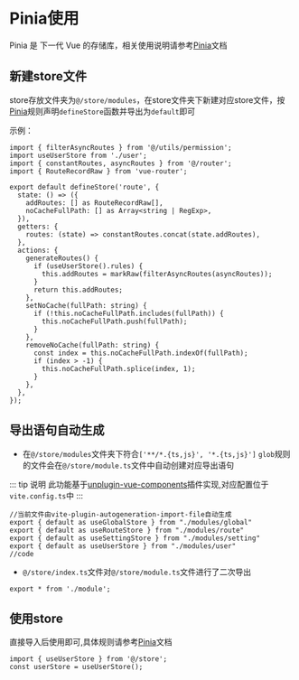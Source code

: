 # Pinia使用

Pinia 是 下一代 Vue 的存储库，相关使用说明请参考[Pinia](https://pinia.web3doc.top/introduction.html)文档

## 新建store文件
store存放文件夹为`@/store/modules`，在store文件夹下新建对应store文件，按[Pinia](https://pinia.web3doc.top/introduction.html)规则声明`defineStore`函数并导出为`default`即可

示例：
```
import { filterAsyncRoutes } from '@/utils/permission';
import useUserStore from './user';
import { constantRoutes, asyncRoutes } from '@/router';
import { RouteRecordRaw } from 'vue-router';

export default defineStore('route', {
  state: () => ({
    addRoutes: [] as RouteRecordRaw[],
    noCacheFullPath: [] as Array<string | RegExp>,
  }),
  getters: {
    routes: (state) => constantRoutes.concat(state.addRoutes),
  },
  actions: {
    generateRoutes() {
      if (useUserStore().rules) {
        this.addRoutes = markRaw(filterAsyncRoutes(asyncRoutes));
      }
      return this.addRoutes;
    },
    setNoCache(fullPath: string) {
      if (!this.noCacheFullPath.includes(fullPath)) {
        this.noCacheFullPath.push(fullPath);
      }
    },
    removeNoCache(fullPath: string) {
      const index = this.noCacheFullPath.indexOf(fullPath);
      if (index > -1) {
        this.noCacheFullPath.splice(index, 1);
      }
    },
  },
});

```
## 导出语句自动生成
- 在`@/store/modules`文件夹下符合`['**/*.{ts,js}', '*.{ts,js}']` `glob`规则的文件会在`@/store/module.ts`文件中自动创建对应导出语句

::: tip 说明
此功能基于[unplugin-vue-components](https://github.com/antfu/unplugin-vue-components)插件实现,对应配置位于`vite.config.ts`中
:::
```
//当前文件由vite-plugin-autogeneration-import-file自动生成
export { default as useGlobalStore } from "./modules/global"
export { default as useRouteStore } from "./modules/route"
export { default as useSettingStore } from "./modules/setting"
export { default as useUserStore } from "./modules/user"
//code
```
- `@/store/index.ts`文件对`@/store/module.ts`文件进行了二次导出
```
export * from './module';
```
## 使用store
直接导入后使用即可,具体规则请参考[Pinia](https://pinia.web3doc.top/introduction.html)文档
```
import { useUserStore } from '@/store';
const userStore = useUserStore();
```
